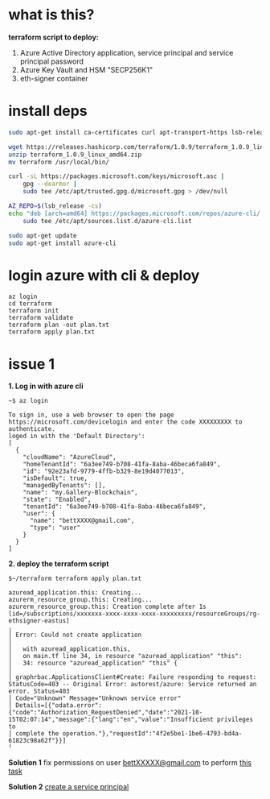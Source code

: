 # what is this?

**terraform script to deploy:**

1. Azure Active Directory application, service principal and service principal password 
2. Azure Key Vault and HSM "SECP256K1"
3. eth-signer container 

# install deps

```bash
sudo apt-get install ca-certificates curl apt-transport-https lsb-release gnupg unzip wget

wget https://releases.hashicorp.com/terraform/1.0.9/terraform_1.0.9_linux_amd64.zip
unzip terraform_1.0.9_linux_amd64.zip
mv terraform /usr/local/bin/

curl -sL https://packages.microsoft.com/keys/microsoft.asc |
    gpg --dearmor |
    sudo tee /etc/apt/trusted.gpg.d/microsoft.gpg > /dev/null

AZ_REPO=$(lsb_release -cs)
echo "deb [arch=amd64] https://packages.microsoft.com/repos/azure-cli/ $AZ_REPO main" |
    sudo tee /etc/apt/sources.list.d/azure-cli.list

sudo apt-get update
sudo apt-get install azure-cli
```

# login azure with cli & deploy

```
az login
cd terraform
terraform init
terraform validate
terraform plan -out plan.txt
terraform apply plan.txt
```

# issue 1

**1. Log in with azure cli**

```
~$ az login 

To sign in, use a web browser to open the page https://microsoft.com/devicelogin and enter the code XXXXXXXXX to authenticate.
loged in with the 'Default Directory':
[
  {
    "cloudName": "AzureCloud",
    "homeTenantId": "6a3ee749-b708-41fa-8aba-46beca6fa849",
    "id": "92e23afd-9779-4ffb-b329-8e19d4077013",
    "isDefault": true,
    "managedByTenants": [],
    "name": "my.Gallery-Blockchain",
    "state": "Enabled",
    "tenantId": "6a3ee749-b708-41fa-8aba-46beca6fa849",
    "user": {
      "name": "bettXXXX@gmail.com",
      "type": "user"
    }
  }
]

```

**2. deploy the terraform script**
```
$~/terraform terraform apply plan.txt 

azuread_application.this: Creating...
azurerm_resource_group.this: Creating...
azurerm_resource_group.this: Creation complete after 1s [id=/subscriptions/xxxxxxx-xxxx-xxxx-xxxx-xxxxxxxxx/resourceGroups/rg-ethsigner-eastus]
╷
│ Error: Could not create application
│ 
│   with azuread_application.this,
│   on main.tf line 34, in resource "azuread_application" "this":
│   34: resource "azuread_application" "this" {
│ 
│ graphrbac.ApplicationsClient#Create: Failure responding to request: StatusCode=403 -- Original Error: autorest/azure: Service returned an error. Status=403
│ Code="Unknown" Message="Unknown service error"
│ Details=[{"odata.error":{"code":"Authorization_RequestDenied","date":"2021-10-15T02:07:14","message":{"lang":"en","value":"Insufficient privileges to
│ complete the operation."},"requestId":"4f2e5be1-1be6-4793-bd4a-61823c98a62f"}}]
╵
```
**Solution 1**
fix permissions on user bettXXXXX@gmail.com to perform [this task](https://docs.microsoft.com/en-us/azure/active-directory/develop/howto-create-service-principal-portal)

**Solution 2**
[create a service principal](https://www.ibm.com/docs/en/netezza?topic=SSTNZ3/com.ibm.ips.doc/postgresql/admin/create_service_principal_azure.html)
